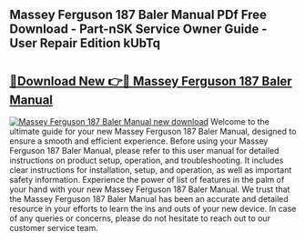 ## Massey Ferguson 187 Baler Manual PDf Free Download - Part-nSK Service Owner Guide - User Repair Edition kUbTq

# <h2><a href="http://bc6199.oget.top/?id=Massey+Ferguson+187+Baler+Manual">🔗Download New 👉🔴 Massey Ferguson 187 Baler Manual</a></h2>

[![Massey Ferguson 187 Baler Manual new download](https://i.imgur.com/5g1atiW.png)](http://bc6199.oget.top/?id=Massey+Ferguson+187+Baler+Manual)
Welcome to the ultimate guide for your new Massey Ferguson 187 Baler Manual, designed to ensure a smooth and efficient experience. Before using your Massey Ferguson 187 Baler Manual, please refer to this user manual for detailed instructions on product setup, operation, and troubleshooting. It includes clear instructions for installation, setup, and operation, as well as important safety information. Experience the power of list of features in the palm of your hand with your new Massey Ferguson 187 Baler Manual. We trust that the Massey Ferguson 187 Baler Manual has been an accurate and detailed resource in your efforts to learn the ins and outs of your new device. In case of any queries or concerns, please do not hesitate to reach out to our customer service team.
